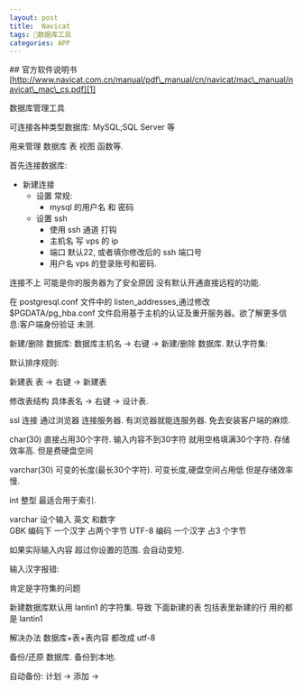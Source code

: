 ```yaml
---
layout: post
title:  Navicat
tags: 数据库工具
categories: APP
---
```

\#\# 
官方软件说明书  
[http://www.navicat.com.cn/manual/pdf\_manual/cn/navicat/mac\_manual/navicat\_mac\_cs.pdf][1]



数据库管理工具 

可连接各种类型数据库: MySQL;SQL Server 等

用来管理 数据库 表 视图 函数等.






首先连接数据库:

- 新建连接
	- 设置 常规:
		- mysql 的用户名 和  密码
	- 设置 ssh
		- 使用 ssh 通道 打钩
		- 主机名 写 vps 的 ip
		- 端口 默认22, 或者填你修改后的 ssh 端口号
		- 用户名 vps 的登录账号和密码.

连接不上 可能是你的服务器为了安全原因  没有默认开通直接远程的功能.


在 postgresql.conf 文件中的 listen\_addresses,通过修改 $PGDATA/pg\_hba.conf 文件启用基于主机的认证及重开服务器。欲了解更多信息:客户端身份验证 
 未测.





新建/删除 数据库:
数据库主机名 → 右键 → 新建/删除 数据库.
默认字符集:

默认排序规则:







新建表
表 → 右键 → 新建表

修改表结构
具体表名 → 右键 → 设计表.





ssl  连接
通过浏览器 连接服务器.  有浏览器就能连服务器. 免去安装客户端的麻烦.










char(30) 直接占用30个字符.  输入内容不到30字符 就用空格填满30个字符.   存储效率高. 但是费硬盘空间

varchar(30) 可变的长度(最长30个字符). 可变长度,硬盘空间占用低 但是存储效率慢.

int 整型 最适合用于索引.

 


varchar  设个输入 英文 和数字  
GBK 编码下  一个汉字 占两个字节
UTF-8 编码  一个汉字 占3 个字节


如果实际输入内容 超过你设置的范围. 会自动变短.






输入汉字报错:
 
肯定是字符集的问题 

新建数据库默认用 lantin1 的字符集.
导致 下面新建的表  包括表里新建的行 用的都是 lantin1 

解决办法  数据库+表+表内容 都改成 utf-8 



备份/还原 数据库.   备份到本地.

自动备份:  计划  →  添加 →  














[1]:	http://www.navicat.com.cn/manual/pdf_manual/cn/navicat/mac_manual/navicat_mac_cs.pdf